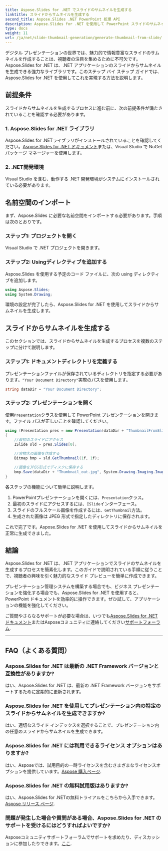 ```yaml
---
title: Aspose.Slides for .NET でスライドのサムネイルを生成する
linktitle: スライドからサムネイルを生成する
second_title: Aspose.Slides .NET PowerPoint 処理 API
description: Aspose.Slides for .NET を使用して PowerPoint スライドのサムネイルを生成する方法を学びます。プレゼンテーションを簡単に強化できます。
type: docs
weight: 11
url: /ja/net/slide-thumbnail-generation/generate-thumbnail-from-slide/
---
```


デジタル プレゼンテーションの世界では、魅力的で情報豊富なスライドのサムネイルを作成することは、視聴者の注目を集めるために不可欠です。Aspose.Slides for .NET は、.NET アプリケーションのスライドからサムネイルを生成できる強力なライブラリです。このステップ バイ ステップ ガイドでは、Aspose.Slides for .NET を使用してこれを実現する方法を説明します。

## 前提条件

スライドからサムネイルを生成するプロセスに進む前に、次の前提条件が満たされていることを確認する必要があります。

### 1. Aspose.Slides for .NET ライブラリ

 Aspose.Slides for .NETライブラリがインストールされていることを確認してください。[Aspose.Slides for .NET ドキュメント](https://reference.aspose.com/slides/net/)または、Visual Studio で NuGet パッケージ マネージャーを使用します。

### 2. .NET開発環境

Visual Studio を含む、動作する .NET 開発環境がシステムにインストールされている必要があります。

## 名前空間のインポート

まず、Aspose.Slides に必要な名前空間をインポートする必要があります。手順は次のとおりです。

### ステップ1: プロジェクトを開く

Visual Studio で .NET プロジェクトを開きます。

### ステップ2: Usingディレクティブを追加する

Aspose.Slides を使用する予定のコード ファイルに、次の using ディレクティブを追加します。

```csharp
using Aspose.Slides;
using System.Drawing;
```

環境の設定が完了したら、Aspose.Slides for .NET を使用してスライドからサムネイルを生成します。

## スライドからサムネイルを生成する

このセクションでは、スライドからサムネイルを生成するプロセスを複数のステップに分けて説明します。

### ステップ1: ドキュメントディレクトリを定義する

プレゼンテーションファイルが保存されているディレクトリを指定する必要があります。`"Your Document Directory"`実際のパスを使用します。

```csharp
string dataDir = "Your Document Directory";
```

### ステップ2: プレゼンテーションを開く

使用`Presentation`クラスを使用して PowerPoint プレゼンテーションを開きます。ファイル パスが正しいことを確認してください。

```csharp
using (Presentation pres = new Presentation(dataDir + "ThumbnailFromSlide.pptx"))
{
    //最初のスライドにアクセス
    ISlide sld = pres.Slides[0];

    //実物大の画像を作成する
    Bitmap bmp = sld.GetThumbnail(1f, 1f);

    //画像をJPEG形式でディスクに保存する
    bmp.Save(dataDir + "Thumbnail_out.jpg", System.Drawing.Imaging.ImageFormat.Jpeg);
}
```

各ステップの機能について簡単に説明します。

1.  PowerPointプレゼンテーションを開くには、`Presentation`クラス。
2. 最初のスライドにアクセスするには、`ISlide`インターフェース。
3. スライドのフルスケール画像を作成するには、`GetThumbnail`方法。
4. 生成された画像は JPEG 形式で指定したディレクトリに保存されます。

これで完了です。Aspose.Slides for .NET を使用してスライドからサムネイルを正常に生成できました。

## 結論

Aspose.Slides for .NET は、.NET アプリケーションでスライドのサムネイルを生成するプロセスを簡素化します。このガイドで説明されている手順に従うことで、視聴者の興味を引く魅力的なスライド プレビューを簡単に作成できます。

プレゼンテーション管理システムを構築する場合でも、ビジネス プレゼンテーションを強化する場合でも、Aspose.Slides for .NET を使用すると、PowerPoint ドキュメントを効率的に操作できます。ぜひ試して、アプリケーションの機能を強化してください。

ご質問やさらなるサポートが必要な場合は、いつでも[Aspose.Slides for .NET ドキュメント](https://reference.aspose.com/slides/net/)またはAsposeコミュニティに連絡してください[サポートフォーラム](https://forum.aspose.com/).

---

## FAQ（よくある質問）

### Aspose.Slides for .NET は最新の .NET Framework バージョンと互換性がありますか?
はい、Aspose.Slides for .NET は、最新の .NET Framework バージョンをサポートするために定期的に更新されます。

### Aspose.Slides for .NET を使用してプレゼンテーション内の特定のスライドからサムネイルを生成できますか?
はい、適切なスライド インデックスを選択することで、プレゼンテーション内の任意のスライドからサムネイルを生成できます。

### Aspose.Slides for .NET には利用できるライセンス オプションはありますか?
はい、Asposeでは、試用目的の一時ライセンスを含むさまざまなライセンスオプションを提供しています。[Aspose 購入ページ](https://purchase.aspose.com/buy).

### Aspose.Slides for .NET の無料試用版はありますか?
はい、Aspose.Slides for .NETの無料トライアルをこちらから入手できます。[Aspose リリース ページ](https://releases.aspose.com/).

### 問題が発生した場合や質問がある場合、Aspose.Slides for .NET のサポートを受けるにはどうすればよいですか?
 Asposeコミュニティサポートフォーラムでサポートを求めたり、ディスカッションに参加したりできます。[ここ](https://forum.aspose.com/).
